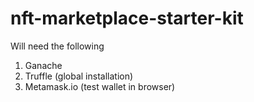 # nft-marketplace-starter-kit
Will need the following

1. Ganache
2. Truffle (global installation)
3. Metamask.io (test wallet in browser)
